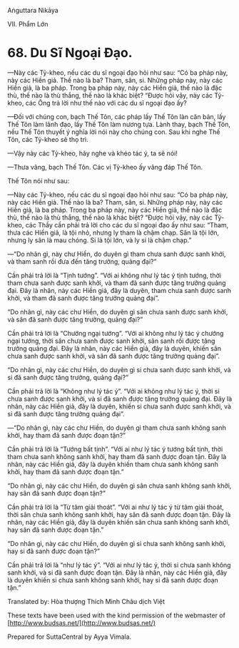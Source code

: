  

Aṅguttara Nikāya

VII. Phẩm Lớn

# 68\. Du Sĩ Ngoại Ðạo.

—Này các Tỷ-kheo, nếu các du sĩ ngoại đạo hỏi như sau: “Có ba pháp này, này các Hiền giả. Thế nào là ba? Tham, sân, si. Những pháp này, này các Hiền giả, là ba pháp. Trong ba pháp này, này các Hiền giả, thế nào là đặc thù, thế nào là thù thắng, thế nào là khác biệt? “Ðược hỏi vậy, này các Tỷ-kheo, các Ông trả lời như thế nào với các du sĩ ngoại đạo ấy?

—Ðối với chúng con, bạch Thế Tôn, các pháp lấy Thế Tôn làn căn bản, lấy Thế Tôn làm lãnh đạo, lấy Thế Tôn làm nương tựa. Lành thay, bạch Thế Tôn, nếu Thế Tôn thuyết ý nghĩa lời nói này cho chúng con. Sau khi nghe Thế Tôn, các Tỷ-kheo sẽ thọ trì.

—Vậy này các Tỷ-kheo, hãy nghe và khéo tác ý, ta sẽ nói!

—Thưa vâng, bạch Thế Tôn. Các vị Tỷ-kheo ấy vâng đáp Thế Tôn.

Thế Tôn nói như sau:

—Này các Tỷ-kheo, nếu các du sĩ ngoại đạo hỏi như sau: “Có ba pháp này, này các Hiền giả. Thế nào là ba? Tham, sân, si. Những pháp này, này các Hiền giả, là ba pháp. Trong ba pháp này, này các Hiền giả, thế nào là đặc thù, thế nào là thù thắng, thế nào là khác biệt? “Ðược hỏi vậy, này các Tỷ-kheo, các Thầy cần phải trả lời cho các du sĩ ngoại đạo ấy như sau: “Tham, thưa các Hiền giả, là tội nhỏ, nhưng ly tham là chậm chạp. Sân là tội lớn, nhưng ly sân là mau chóng. Si là tội lớn, và ly si là chậm chạp.”

—“Do nhân gì, này chư Hiền, do duyên gì tham chưa sanh được sanh khởi, và tham sanh rồi đưa đến tăng trưởng, quảng đại?”

Cần phải trả lời là “Tịnh tướng”. “Với ai không như lý tác ý tịnh tướng, thời tham chưa sanh được sanh khởi, và tham đã sanh được tăng trưởng quảng đại. Ðây là nhân, này các Hiền giả, đây là duyên, tham chưa sanh được sanh khởi, và tham đã sanh được tăng trưởng quảng đại”.

“Do nhân gì, này các chư Hiền, do duyên gì sân chưa sanh được sanh khởi, và sân đã sanh được tăng trưởng, quảng đại?”

Cần phải trả lời là “Chướng ngại tướng”. “Với ai không như lý tác ý chướng ngại tướng, thời sân chưa sanh được sanh khởi, sân sanh rồi được tăng trưởng quảng đại. Ðây là nhân, này các Hiền giả, đây là duyên, khiến sân chưa sanh được sanh khởi, và sân đã sanh được tăng trưởng quảng đại”.

“Do nhân gì, này các chư Hiền, do duyên gì si chưa sanh được sanh khởi, và si đã sanh được tăng trưởng, quảng đại?”

Cần phải trả lời là “Không như lý tác ý”. “Với ai không như lý tác ý, thời si chưa sanh được sanh khởi, và si đã sanh được tăng trưởng quảng đại. Ðây là nhân, này các Hiền giả, đây là duyên, khiến si chưa sanh được sanh khởi, và si đã sanh được tăng trưởng quảng đại”.

—“Do nhân gì, này các chư Hiền, do duyên gì tham chưa sanh không sanh khởi, hay tham đã sanh được đoạn tận?”

Cần phải trả lời là “Tướng bất tịnh”. “Với ai như lý tác ý tướng bất tịnh, thời tham chưa sanh không sanh khởi, hay tham đã sanh được đoạn tận. Ðây là nhân, này các Hiền giả, đây là duyên khiến tham chưa sanh không sanh khởi, hay tham đã sanh được đoạn tận.”

“Do nhân gì, này các chư Hiền, do duyên gì sân chưa sanh không sanh khởi, hay sân đã sanh được đoạn tận?”

Cần phải trả lời là “Từ tâm giải thoát”. “Với ai như lý tác ý từ tâm giải thoát, thời sân chưa sanh không sanh khởi, hay sân đã sanh được đoạn tận. Ðây là nhân, này các Hiền giả, đây là duyên khiến sân chưa sanh không sanh khởi, hay sân đã sanh được đoạn tận.”

“Do nhân gì, này các chư Hiền, do duyên gì si chưa sanh không sanh khởi, hay si đã sanh được đoạn tận?”

Cần phải trả lời là “như lý tác ý”. “Với ai như lý tác ý, thời si chưa sanh không sanh khởi, và si đã sanh được đoạn tận. Ðây là nhân, này các Hiền giả, đây là duyên khiến si chưa sanh không sanh khởi, hay si đã sanh được đoạn tận.”

Translated by: Hòa thượng Thích Minh Châu dịch Việt

These texts have been used with the kind permission of the webmaster of [http://www.budsas.net/](http://www.budsas.net/)

Prepared for SuttaCentral by Ayya Vimala.
